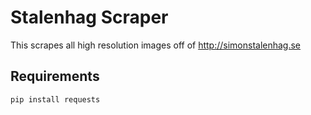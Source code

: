# Stalenhag Scraper
This scrapes all high resolution images off of http://simonstalenhag.se

## Requirements
`pip install requests`
